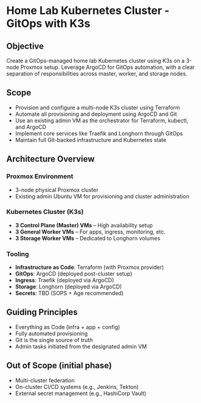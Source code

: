 # Home Lab Kubernetes Cluster - GitOps with K3s

## Objective
Create a GitOps-managed home lab Kubernetes cluster using K3s on a 3-node Proxmox setup. Leverage ArgoCD for GitOps automation, with a clear separation of responsibilities across master, worker, and storage nodes. 

## Scope
- Provision and configure a multi-node K3s cluster using Terraform
- Automate all provisioning and deployment using ArgoCD and Git
- Use an existing admin VM as the orchestrator for Terraform, kubectl, and ArgoCD
- Implement core services like Traefik and Longhorn through GitOps
- Maintain full Git-backed infrastructure and Kubernetes state

## Architecture Overview

### Proxmox Environment
- 3-node physical Proxmox cluster
- Existing admin Ubuntu VM for provisioning and cluster administration

### Kubernetes Cluster (K3s)
- **3 Control Plane (Master) VMs** – High availability setup
- **3 General Worker VMs** – For apps, ingress, monitoring, etc.
- **3 Storage Worker VMs** – Dedicated to Longhorn volumes

### Tooling
- **Infrastructure as Code**: Terraform (with Proxmox provider)
- **GitOps**: ArgoCD (deployed post-cluster setup)
- **Ingress**: Traefik (deployed via ArgoCD)
- **Storage**: Longhorn (deployed via ArgoCD)
- **Secrets**: TBD (SOPS + Age recommended)

## Guiding Principles
- Everything as Code (infra + app + config)
- Fully automated provisioning
- Git is the single source of truth
- Admin tasks initiated from the designated admin VM

## Out of Scope (initial phase)
- Multi-cluster federation
- On-cluster CI/CD systems (e.g., Jenkins, Tekton)
- External secret management (e.g., HashiCorp Vault)
